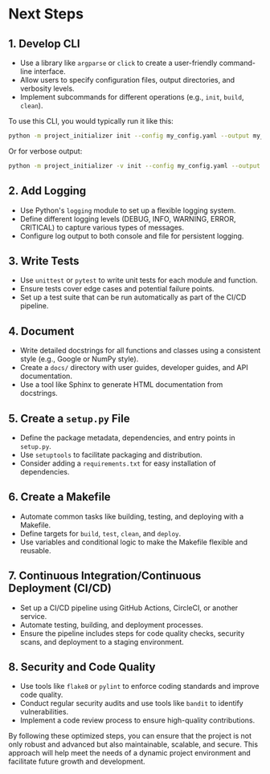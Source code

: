 # Next Steps

## 1. **Develop CLI**

- Use a library like `argparse` or `click` to create a user-friendly command-line interface.
- Allow users to specify configuration files, output directories, and verbosity levels.
- Implement subcommands for different operations (e.g., `init`, `build`, `clean`).

To use this CLI, you would typically run it like this:

```bash
python -m project_initializer init --config my_config.yaml --output my_project
```

Or for verbose output:

```bash
python -m project_initializer -v init --config my_config.yaml --output my_project
```

## 2. **Add Logging**

- Use Python's `logging` module to set up a flexible logging system.
- Define different logging levels (DEBUG, INFO, WARNING, ERROR, CRITICAL) to capture various types of messages.
- Configure log output to both console and file for persistent logging.

## 3. **Write Tests**

- Use `unittest` or `pytest` to write unit tests for each module and function.
- Ensure tests cover edge cases and potential failure points.
- Set up a test suite that can be run automatically as part of the CI/CD pipeline.

## 4. **Document**

- Write detailed docstrings for all functions and classes using a consistent style (e.g., Google or NumPy style).
- Create a `docs/` directory with user guides, developer guides, and API documentation.
- Use a tool like Sphinx to generate HTML documentation from docstrings.

## 5. **Create a `setup.py` File**

- Define the package metadata, dependencies, and entry points in `setup.py`.
- Use `setuptools` to facilitate packaging and distribution.
- Consider adding a `requirements.txt` for easy installation of dependencies.

## 6. **Create a Makefile**

- Automate common tasks like building, testing, and deploying with a Makefile.
- Define targets for `build`, `test`, `clean`, and `deploy`.
- Use variables and conditional logic to make the Makefile flexible and reusable.

## 7. **Continuous Integration/Continuous Deployment (CI/CD)**

- Set up a CI/CD pipeline using GitHub Actions, CircleCI, or another service.
- Automate testing, building, and deployment processes.
- Ensure the pipeline includes steps for code quality checks, security scans, and deployment to a staging environment.

## 8. **Security and Code Quality**

- Use tools like `flake8` or `pylint` to enforce coding standards and improve code quality.
- Conduct regular security audits and use tools like `bandit` to identify vulnerabilities.
- Implement a code review process to ensure high-quality contributions.

By following these optimized steps, you can ensure that the project is not only robust and advanced but also maintainable, scalable, and secure. This approach will help meet the needs of a dynamic project environment and facilitate future growth and development.
